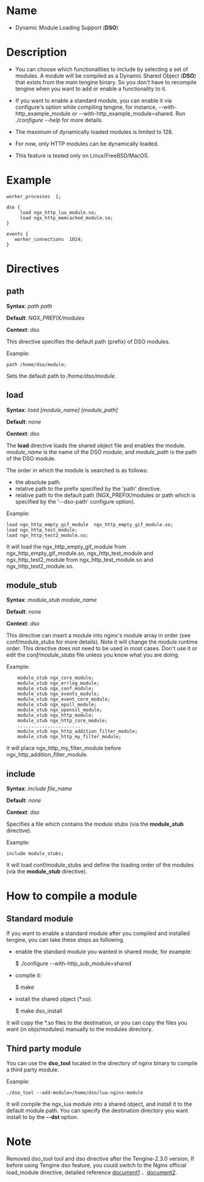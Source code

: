 Name
====

* Dynamic Module Loading Support (**DSO**)

Description
===========

* You can choose which functionalities to include by selecting a set of modules. A module will be compiled as a Dynamic Shared Object (**DSO**) that exists from the main tengine binary. So you don't have to recompile tengine when you want to add or enable a functionality to it.

* If you want to enable a standard module, you can enable it via configure's option while compiling tengine, for instance, --with-http\_example_module or --with-http\_example\_module=shared. Run *./configure --help* for more details.

* The maximum of dynamically loaded modules is limited to 128.

* For now, only HTTP modules can be dynamically loaded.

* This feature is tested only on Linux/FreeBSD/MacOS.


Example
===========

    worker_processes  1;
    
    dso {
         load ngx_http_lua_module.so;
         load ngx_http_memcached_module.so;
    }

    events {
       worker_connections  1024;
    }

Directives
==========


path
------------------------

**Syntax**: *path path*

**Default**: *NGX\_PREFIX/modules*

**Context**: *dso*

This directive specifies the default path (prefix) of DSO modules.

Example:

    path /home/dso/module;

Sets the default path to */home/dso/module*.


load
------------------------

**Syntax**: *load [module_name] \[module_path]*

**Default**: *none*

**Context**: *dso*

The **load** directive loads the shared object file and enables the module. *module\_name* is the name of the DSO module, and *module\_path* is the path of the DSO module.

The order in which the module is searched is as follows:

* the absolute path.
* relative path to the prefix specified by the 'path' directive.
* relative path to the default path (NGX\_PREFIX/modules or path which is specified by the '--dso-path' configure option).


Example:

    load ngx_http_empty_gif_module  ngx_http_empty_gif_module.so;
    load ngx_http_test_module;
    load ngx_http_test2_module.so;

It will load the ngx\_http\_empty\_gif\_module from ngx\_http\_empty\_gif\_module.so, ngx\_http\_test_module and ngx\_http\_test2\_module from ngx\_http\_test\_module.so and ngx\_http\_test2\_module.so.


module_stub
-------------

**Syntax**: *module_stub module_name*

**Default**: *none*

**Context**: *dso*


This directive can insert a module into nginx's module array in order (see conf/module\_stubs for more details). Note it will change the module runtime order. This directive does not need to be used in most cases. Don't use it or edit the *conf/module\_stubs* file unless you know what you are doing.

Example:

        module_stub ngx_core_module;
        module_stub ngx_errlog_module;
        module_stub ngx_conf_module;
        module_stub ngx_events_module;
        module_stub ngx_event_core_module;
        module_stub ngx_epoll_module;
        module_stub ngx_openssl_module;
        module_stub ngx_http_module;
        module_stub ngx_http_core_module;
        .......................
        module_stub ngx_http_addition_filter_module;
        module_stub ngx_http_my_filter_module;

It will place ngx\_http\_my\_filter\_module before ngx\_http\_addition\_filter\_module.


include
-------------

**Syntax**: *include file_name*

**Default**: *none*

**Context**: *dso*

Specifies a file which contains the module stubs (via the **module_stub** directive).

Example:
    
    include module_stubs;

It will load conf/module_stubs and define the loading order of the modules (via the **module\_stub** directive).


How to compile a module
===========

Standard module
------------------------
If you want to enable a standard module after you compiled and installed tengine, you can take these steps as following.

* enable the standard module you wanted in shared mode, for example:

    $ ./configure --with-http_sub_module=shared

* compile it:

    $ make

* install the shared object (*.so):

    $ make dso_install

It will copy the *.so files to the destination, or you can copy the files you want (in objs/modules) manually to the modules directory.

Third party module
------------------------

You can use the __dso_tool__ located in the directory of nginx binary to compile a third party module.

Example:

    ./dso_tool --add-module=/home/dso/lua-nginx-module

It will compile the ngx_lua module into a shared object, and install it to the default module path. You can specify the destination directory you want install to by the **--dst** option.


Note
===========

Removed dso_tool tool and dso directive after the Tengine-2.3.0 version, If before using Tengine dso feature, you could switch to the Nginx official load_module directive, detailed reference [document1](http://nginx.org/en/docs/ngx_core_module.html#load_module) 、[document2](https://www.nginx.com/resources/wiki/extending/converting/#compiling-dynamic).
